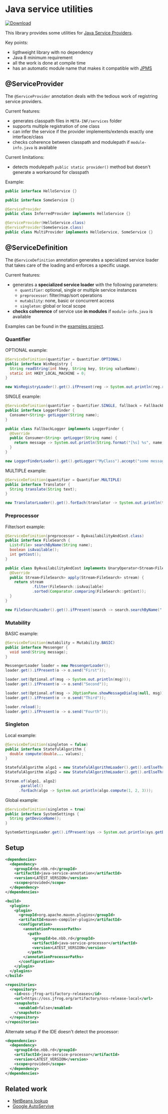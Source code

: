 # Java service utilities

[![Download](https://img.shields.io/github/release/nbbrd/java-service-util.svg)](https://github.com/nbbrd/java-service-util/releases/latest)

This library provides some utilities for [Java Service Providers](https://www.baeldung.com/java-spi).

Key points:
- ligthweight library with no dependency
- Java 8 minimum requirement
- all the work is done at compile time
- has an automatic module name that makes it compatible with [JPMS](https://www.baeldung.com/java-9-modularity) 

## @ServiceProvider
The `@ServiceProvider` annotation deals with the tedious work of registring service providers.

Current features:
- generates classpath files in `META-INF/services` folder
- supports multiple registration of one class
- can infer the service if the provider implements/extends exactly one interface/class
- checks coherence between classpath and modulepath if `module-info.java` is available

Current limitations:
- detects modulepath `public static provider()` method but doesn't generate a workaround for classpath

Example:
```java
public interface HelloService {}

public interface SomeService {}

@ServiceProvider
public class InferredProvider implements HelloService {}

@ServiceProvider(HelloService.class)
@ServiceProvider(SomeService.class)
public class MultiProvider implements HelloService, SomeService {}
```

## @ServiceDefinition
The `@ServiceDefinition` annotation generates a specialized service loader that takes care of the loading and enforces a specific usage.

Current features:
- generates a **specialized service loader** with the following parameters:
  - `quantifier`: optional, single or multiple service instances
  - `preprocessor`: filter/map/sort operations 
  - `mutability`: none, basic or concurrent access
  - `singleton`: global or local scope
- **checks coherence** of service use **in modules** if `module-info.java` is available

Examples can be found in the [examples project](https://github.com/nbbrd/java-service-util/tree/develop/java-service-examples/src/main/java/nbbrd/service/examples).

### Quantifier

OPTIONAL example:
```java
@ServiceDefinition(quantifier = Quantifier.OPTIONAL)
public interface WinRegistry { 
  String readString(int hkey, String key, String valueName);
  static int HKEY_LOCAL_MACHINE = 0;
}

new WinRegistryLoader().get().ifPresent(reg -> System.out.println(reg.readString(HKEY_LOCAL_MACHINE, "SOFTWARE\\Microsoft\\Windows NT\\CurrentVersion", "ProductName")));
```

SINGLE example:
```java
@ServiceDefinition(quantifier = Quantifier.SINGLE, fallback = FallbackLogger.class)
public interface LoggerFinder {
  Consumer<String> getLogger(String name);
}

public class FallbackLogger implements LoggerFinder {
  @Override
  public Consumer<String> getLogger(String name) {
    return message -> System.out.println(String.format("[%s] %s", name, message));
  }
}

new LoggerFinderLoader().get().getLogger("MyClass").accept("some message");
```

MULTIPLE example:
```java
@ServiceDefinition(quantifier = Quantifier.MULTIPLE)
public interface Translator {
  String translate(String text);
}

new TranslatorLoader().get().forEach(translator -> System.out.println(translator.translate("hello")));
```

### Preprocessor

Filter/sort example:
```java
@ServiceDefinition(preprocessor = ByAvailabilityAndCost.class)
public interface FileSearch {
  List<File> searchByName(String name);
  boolean isAvailable();
  int getCost();
}

public class ByAvailabilityAndCost implements UnaryOperator<Stream<FileSearch>> {
  @Override
  public Stream<FileSearch> apply(Stream<FileSearch> stream) {
    return stream
            .filter(FileSearch::isAvailable)
            .sorted(Comparator.comparing(FileSearch::getCost));
  }
}

new FileSearchLoader().get().ifPresent(search -> search.searchByName(".xlsx").forEach(System.out::println));
```

### Mutability

BASIC example:
```java
@ServiceDefinition(mutability = Mutability.BASIC)
public interface Messenger {
  void send(String message);
}

MessengerLoader loader = new MessengerLoader();
loader.get().ifPresent(o -> o.send("First"));

loader.set(Optional.of(msg -> System.out.println(msg)));
loader.get().ifPresent(o -> o.send("Second"));

loader.set(Optional.of(msg -> JOptionPane.showMessageDialog(null, msg)));
loader.get().ifPresent(o -> o.send("Third"));

loader.reload();
loader.get().ifPresent(o -> o.send("Fourth"));
```

### Singleton

Local example:
```java
@ServiceDefinition(singleton = false)
public interface StatefulAlgorithm {
  double compute(double... values);
}

StatefulAlgorithm algo1 = new StatefulAlgorithmLoader().get().orElseThrow(RuntimeException::new);
StatefulAlgorithm algo2 = new StatefulAlgorithmLoader().get().orElseThrow(RuntimeException::new);

Stream.of(algo1, algo2)
      .parallel()
      .forEach(algo -> System.out.println(algo.compute(1, 2, 3)));
```

Global example:
```java
@ServiceDefinition(singleton = true)
public interface SystemSettings {
  String getDeviceName();
}

SystemSettingsLoader.get().ifPresent(sys -> System.out.println(sys.getDeviceName()));
```

## Setup

```xml
<dependencies>
  <dependency>
    <groupId>be.nbb.rd</groupId>
    <artifactId>java-service-annotation</artifactId>
    <version>LATEST_VERSION</version>
    <scope>provided</scope>
  </dependency>
</dependencies>

<build>
  <plugins>
    <plugin>
      <groupId>org.apache.maven.plugins</groupId>
      <artifactId>maven-compiler-plugin</artifactId>
      <configuration>
        <annotationProcessorPaths>
          <path>
            <groupId>be.nbb.rd</groupId>
            <artifactId>java-service-processor</artifactId>
            <version>LATEST_VERSION</version>
          </path>
        </annotationProcessorPaths>
      </configuration>
    </plugin>
  </plugins>
</build>

<repositories>
  <repository>
    <id>oss-jfrog-artifactory-releases</id>
    <url>https://oss.jfrog.org/artifactory/oss-release-local</url>
    <snapshots>
      <enabled>false</enabled>
    </snapshots>
  </repository>
</repositories>
```
Alternate setup if the IDE doesn't detect the processor:
```xml
<dependencies>
  <dependency>
    <groupId>be.nbb.rd</groupId>
    <artifactId>java-service-processor</artifactId>
    <version>LATEST_VERSION</version>
    <scope>provided</scope>
  </dependency>
</dependencies>
```

## Related work

- [NetBeans lookup](https://search.maven.org/search?q=g:org.netbeans.api%20AND%20a:org-openide-util-lookup&core=gav)
- [Google AutoServive](https://www.baeldung.com/google-autoservice)
